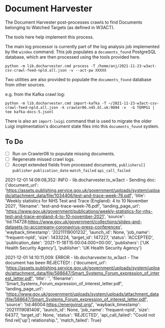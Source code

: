 Document Harvester
==================

The Document Harvester post-processes crawls to find Documents belonging to Watched Targets (as defined in W3ACT).

The tools here help implement this process.

The main log processor is currently part of the log analysis job implemented by the `windex` command. This job populates a `documents_found` PostgreSQL database, which are then processed using the tools provided here. 

```
python -m lib.docharvester.cmd process -T /home/anj/2021-11-23-w3act-csv-crawl-feed-npld.all.json -v --act-pw XXXXX
```

Two utilities are also provided to populate the `documents_found` database from other sources.

e.g. from the Kafka crawl log:

```
python -m lib.docharvester.cmd import-kafka -T ~/2021-11-23-w3act-csv-crawl-feed-npld.all.json -k crawler06.n45.bl.uk:9094 -v  -G TEMPG1 | tee kafka-docs-5.jsonl
```

There is also an `import-luigi` command that is used to migrate the older Luigi implmentation's document state files into this `documents_found` system.


To Do
-----

- [ ] Run on Crawler06 to populate missing documents.
- [ ] Regenerate missed crawl logs.
- [ ] Accept extended fields from processed documents, `publishers[]` `publisher` `publication_date` `match_failed` `api_call_failed`

2021-12-01 14:09:08,352: INFO - lib.docharvester.to_w3act - Sending doc: {'document_url': 'https://assets.publishing.service.gov.uk/government/uploads/system/uploads/attachment_data/file/1034406/test-and-trace-week-76.pdf', 'title': 'Weekly statistics for NHS Test and Trace (England): 4 to 10 November 2021', 'filename': 'test-and-trace-week-76.pdf', 'landing_page_url': 'https://www.gov.uk/government/publications/weekly-statistics-for-nhs-test-and-trace-england-4-to-10-november-2021', 'source': 'tid:114728:https://www.gov.uk/government/collections/slides-and-datasets-to-accompany-coronavirus-press-conferences', 'wayback_timestamp': '20211119001232', 'launch_id': None, 'job_name': 'frequent-npld', 'size': 1433224, 'target_id': 147227, 'status': 'ACCEPTED', 'publication_date': '2021-11-18T15:00:04.000+00:00', 'publishers': ['UK Health Security Agency'], 'publisher': 'UK Health Security Agency'}

2021-12-01 14:10:11,009: ERROR - lib.docharvester.to_w3act - The document has been REJECTED! : {'document_url': 'https://assets.publishing.service.gov.uk/government/uploads/system/uploads/attachment_data/file/588647/Smart_Systems_Forum_expression_of_interest_letter.pdf', 'title': '', 'filename': 'Smart_Systems_Forum_expression_of_interest_letter.pdf', 'landing_page_url': 'https://www.gov.uk/government/uploads/system/uploads/attachment_data/file/588647/Smart_Systems_Forum_expression_of_interest_letter.pdf', 'source': 'tid:46004:https://energyinst.org/', 'wayback_timestamp': '20211119081406', 'launch_id': None, 'job_name': 'frequent-npld', 'size': 64377, 'target_id': None, 'status': 'REJECTED', 'api_call_failed': "Could not find rel['up'] relationship.", 'match_failed': True}


